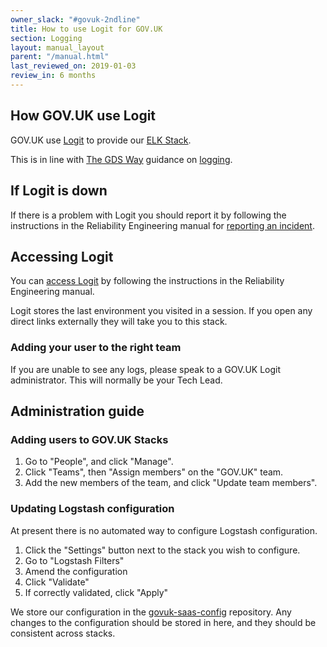 ```yaml
---
owner_slack: "#govuk-2ndline"
title: How to use Logit for GOV.UK
section: Logging
layout: manual_layout
parent: "/manual.html"
last_reviewed_on: 2019-01-03
review_in: 6 months
---
```


## How GOV.UK use Logit

GOV.UK use [Logit](https://logit.io) to provide our
[ELK Stack](https://www.elastic.co/webinars/introduction-elk-stack).

This is in line with [The GDS Way](https://gds-way.cloudapps.digital/) guidance
on [logging](https://gds-way.cloudapps.digital/standards/logging.html).

## If Logit is down

If there is a problem with Logit you should report it by following the
instructions in the Reliability Engineering manual for [reporting an incident](https://reliability-engineering.cloudapps.digital/logging.html#logit-incident-management).

## Accessing Logit

You can [access Logit](https://reliability-engineering.cloudapps.digital/logging.html#get-started-with-logit) by following the instructions in the Reliability Engineering manual.

Logit stores the last environment you visited in a session. If you open any
direct links externally they will take you to this stack.

### Adding your user to the right team

If you are unable to see any logs, please speak to a GOV.UK Logit administrator.
This will normally be your Tech Lead.

## Administration guide

### Adding users to GOV.UK Stacks

1. Go to "People", and click "Manage".
2. Click "Teams", then "Assign members" on the "GOV.UK" team.
3. Add the new members of the team, and click "Update team members".

### Updating Logstash configuration

At present there is no automated way to configure Logstash configuration.

1. Click the "Settings" button next to the stack you wish to configure.
2. Go to "Logstash Filters"
3. Amend the configuration
4. Click "Validate"
5. If correctly validated, click "Apply"

We store our configuration in the [govuk-saas-config](https://github.com/alphagov/govuk-saas-config)
repository. Any changes to the configuration should be stored in here, and they
should be consistent across stacks.
